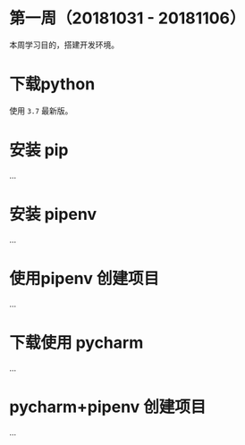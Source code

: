 # 第一周（20181031 - 20181106）

本周学习目的，搭建开发环境。

# 下载python

使用 `3.7` 最新版。

# 安装 pip

...

# 安装 pipenv

...

# 使用pipenv 创建项目

...

# 下载使用 pycharm

...

# pycharm+pipenv 创建项目

...